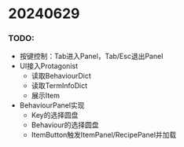 # 20240629

### TODO:
- 按键控制：Tab进入Panel，Tab/Esc退出Panel
- UI接入Protagonist
  - 读取BehaviourDict
  - 读取TermInfoDict
  - 展示Item
- BehaviourPanel实现
  - Key的选择圆盘
  - Behaviour的选择圆盘
  - ItemButton触发ItemPanel/RecipePanel并加载